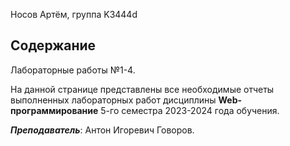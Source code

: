 Носов Артём, группа K3444d

## Содержание
Лабораторные работы №1-4. 

На данной странице представлены все необходимые отчеты выполненных лабораторных работ дисциплины **Web-программирование** 5-го семестра 2023-2024 года обучения. 

***Преподаватель***: Антон Игоревич Говоров.